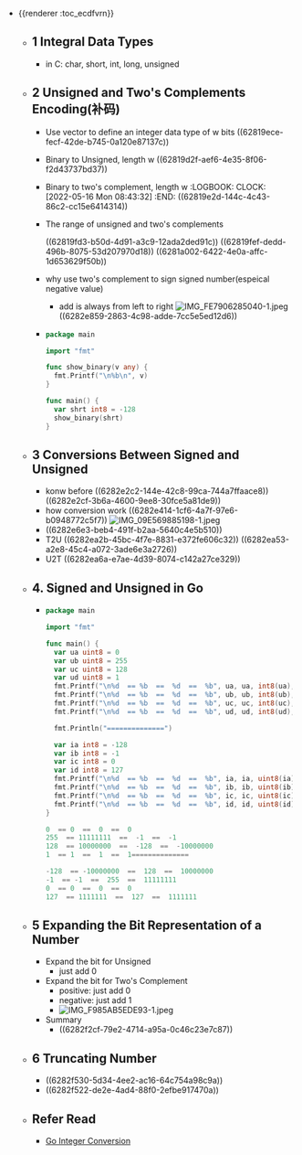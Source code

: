 - {{renderer :toc_ecdfvrn}}
	- ## 1 Integral Data Types
		- in C: char, short, int, long, unsigned
	- ## 2 Unsigned and Two's Complements Encoding(补码)
		- Use vector to define an integer data type of w bits
		  ((62819ece-fecf-42de-b745-0a120e87137c))
		- Binary to Unsigned, length w
		  ((62819d2f-aef6-4e35-8f06-f2d43737bd37))
		- Binary to two's complement, length w
		  :LOGBOOK:
		  CLOCK: [2022-05-16 Mon 08:43:32]
		  :END:
		  ((62819e2d-144c-4c43-86c2-cc15e6414314))
		- The range of unsigned and two's complements
		  
		  ((62819fd3-b50d-4d91-a3c9-12ada2ded91c))
		  ((62819fef-dedd-496b-8075-53d207970d18))
		  ((6281a002-6422-4e0a-affc-1d653629f50b))
		- why use two's complement to sign signed number(espeical negative value)
			- add is always from left to right
			  ![IMG_FE7906285040-1.jpeg](../assets/IMG_FE7906285040-1_1652746213257_0.jpeg)
			  ((6282e859-2863-4c98-adde-7cc5e5ed12d6))
		- ```go
		  package main
		  
		  import "fmt"
		  
		  func show_binary(v any) {
		  	fmt.Printf("\n%b\n", v)
		  }
		  
		  func main() {
		  	var shrt int8 = -128
		  	show_binary(shrt)
		  }
		  
		  ```
	- ## 3 Conversions Between Signed and Unsigned
		- konw before
		  ((6282e2c2-144e-42c8-99ca-744a7ffaace8))
		  ((6282e2cf-3b6a-4600-9ee8-30fce5a81de9))
		- how conversion work
		  ((6282e414-1cf6-4a7f-97e6-b0948772c5f7))
		  ![IMG_09E569885198-1.jpeg](../assets/IMG_09E569885198-1_1652745273128_0.jpeg)
		- ((6282e6e3-beb4-491f-b2aa-5640c4e5b510))
		- T2U
		  ((6282ea2b-45bc-4f7e-8831-e372fe606c32))
		  ((6282ea53-a2e8-45c4-a072-3ade6e3a2726))
		- U2T
		  ((6282ea6a-e7ae-4d39-8074-c142a27ce329))
	- ## 4. Signed and Unsigned in Go
		- ```go
		  package main
		  
		  import "fmt"
		  
		  func main() {
		  	var ua uint8 = 0
		  	var ub uint8 = 255
		  	var uc uint8 = 128
		  	var ud uint8 = 1
		  	fmt.Printf("\n%d  == %b  ==  %d  ==  %b", ua, ua, int8(ua), int8(ua))
		  	fmt.Printf("\n%d  == %b  ==  %d  ==  %b", ub, ub, int8(ub), int8(ub))
		  	fmt.Printf("\n%d  == %b  ==  %d  ==  %b", uc, uc, int8(uc), int8(uc))
		  	fmt.Printf("\n%d  == %b  ==  %d  ==  %b", ud, ud, int8(ud), int8(ud))
		  
		  	fmt.Println("==============")
		  
		  	var ia int8 = -128
		  	var ib int8 = -1
		  	var ic int8 = 0
		  	var id int8 = 127
		  	fmt.Printf("\n%d  == %b  ==  %d  ==  %b", ia, ia, uint8(ia), uint8(ia))
		  	fmt.Printf("\n%d  == %b  ==  %d  ==  %b", ib, ib, uint8(ib), uint8(ib))
		  	fmt.Printf("\n%d  == %b  ==  %d  ==  %b", ic, ic, uint8(ic), uint8(ic))
		  	fmt.Printf("\n%d  == %b  ==  %d  ==  %b", id, id, uint8(id), uint8(id))
		  }
		  
		  0  == 0  ==  0  ==  0
		  255  == 11111111  ==  -1  ==  -1
		  128  == 10000000  ==  -128  ==  -10000000
		  1  == 1  ==  1  ==  1==============
		  
		  -128  == -10000000  ==  128  ==  10000000
		  -1  == -1  ==  255  ==  11111111
		  0  == 0  ==  0  ==  0
		  127  == 1111111  ==  127  ==  1111111
		  
		  ```
	- ## 5 Expanding the Bit Representation of a Number
		- Expand the bit for Unsigned
			- just add 0
		- Expand the bit for Two's Complement
			- positive: just add 0
			- negative: just add 1
			- ![IMG_F985AB5EDE93-1.jpeg](../assets/IMG_F985AB5EDE93-1_1652748861417_0.jpeg)
		- Summary
			- ((6282f2cf-79e2-4714-a95a-0c46c23e7c87))
	- ## 6 Truncating Number
		- ((6282f530-5d34-4ee2-ac16-64c754a98c9a))
		- ((6282f522-de2e-4ad4-88f0-2efbe917470a))
	- ## Refer Read
		- [Go Integer Conversion](https://medium.com/a-journey-with-go/go-cast-vs-conversion-by-example-26e0ef3003f0)